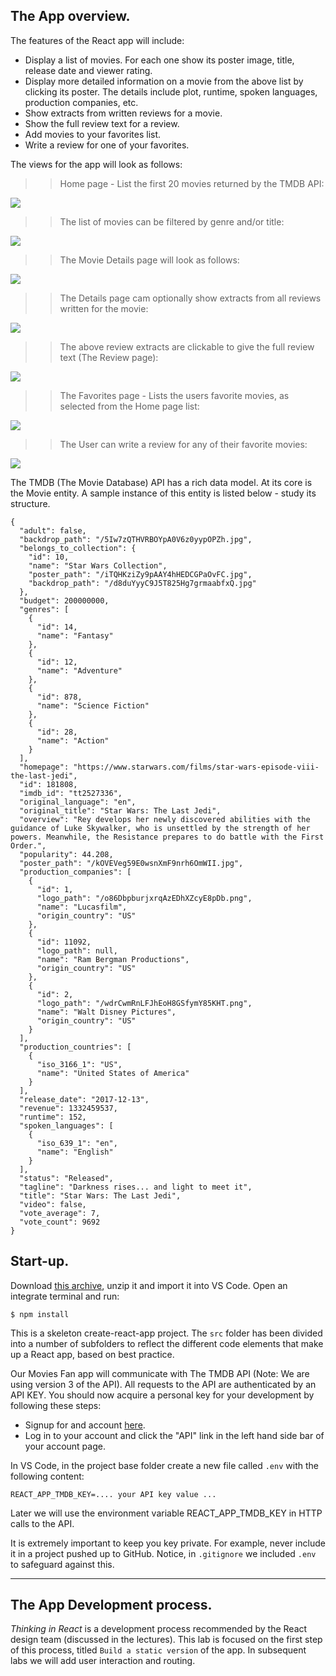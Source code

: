 ## The App overview.

The features of the React app will include:

+ Display a list of movies. For each one show its poster image, title, release date and viewer rating.
+ Display more detailed information on a movie from the above list by clicking its poster. The details include plot, runtime, spoken languages, production companies, etc.
+ Show extracts from written reviews for a movie.
+ Show the full review text for a review.
+ Add movies to your favorites list.
+ Write a review for one of your favorites.

The views for the app will look as follows:

>> Home page - List the first 20 movies returned by the TMDB API:

![][home]

>> The list of movies can be filtered by genre and/or title:

![][filtering]

>> The Movie Details page will look as follows:

![][details]

>> The Details page cam optionally show extracts from all reviews written for the movie:

![][extracts]

>> The above review extracts are clickable to give the full review text (The Review page):

![][review]

>> The Favorites page - Lists the users favorite movies, as selected from the Home page list:

![][favorites]

>> The User can write a review for any of their favorite movies:

![][form]

The TMDB (The Movie Database) API has a rich data model. At its core is the Movie entity. A sample instance of this entity is listed below - study its structure.
~~~
{
  "adult": false,
  "backdrop_path": "/5Iw7zQTHVRBOYpA0V6z0yypOPZh.jpg",
  "belongs_to_collection": {
    "id": 10,
    "name": "Star Wars Collection",
    "poster_path": "/iTQHKziZy9pAAY4hHEDCGPaOvFC.jpg",
    "backdrop_path": "/d8duYyyC9J5T825Hg7grmaabfxQ.jpg"
  },
  "budget": 200000000,
  "genres": [
    {
      "id": 14,
      "name": "Fantasy"
    },
    {
      "id": 12,
      "name": "Adventure"
    },
    {
      "id": 878,
      "name": "Science Fiction"
    },
    {
      "id": 28,
      "name": "Action"
    }
  ],
  "homepage": "https://www.starwars.com/films/star-wars-episode-viii-the-last-jedi",
  "id": 181808,
  "imdb_id": "tt2527336",
  "original_language": "en",
  "original_title": "Star Wars: The Last Jedi",
  "overview": "Rey develops her newly discovered abilities with the guidance of Luke Skywalker, who is unsettled by the strength of her powers. Meanwhile, the Resistance prepares to do battle with the First Order.",
  "popularity": 44.208,
  "poster_path": "/kOVEVeg59E0wsnXmF9nrh6OmWII.jpg",
  "production_companies": [
    {
      "id": 1,
      "logo_path": "/o86DbpburjxrqAzEDhXZcyE8pDb.png",
      "name": "Lucasfilm",
      "origin_country": "US"
    },
    {
      "id": 11092,
      "logo_path": null,
      "name": "Ram Bergman Productions",
      "origin_country": "US"
    },
    {
      "id": 2,
      "logo_path": "/wdrCwmRnLFJhEoH8GSfymY85KHT.png",
      "name": "Walt Disney Pictures",
      "origin_country": "US"
    }
  ],
  "production_countries": [
    {
      "iso_3166_1": "US",
      "name": "United States of America"
    }
  ],
  "release_date": "2017-12-13",
  "revenue": 1332459537,
  "runtime": 152,
  "spoken_languages": [
    {
      "iso_639_1": "en",
      "name": "English"
    }
  ],
  "status": "Released",
  "tagline": "Darkness rises... and light to meet it",
  "title": "Star Wars: The Last Jedi",
  "video": false,
  "vote_average": 7,
  "vote_count": 9692
}
~~~

## Start-up.

Download [this archive][start], unzip it and import it into VS Code. Open an integrate terminal and run:
~~~
$ npm install
~~~
This is a skeleton create-react-app project. The `src` folder has been divided into  a number of subfolders to reflect the different code elements that make up a React app, based on best practice.

Our Movies Fan app will communicate with The TMDB API (Note: We are using version 3 of the API). All requests to the API are authenticated by an API KEY. You should now acquire a personal key for your development by following these steps:

+ Signup for and account [here][signup]. 
+ Log in to your account and click the "API" link in the left hand side bar of your account page.

In VS Code, in the project base folder create a new file called `.env` with the following content:
~~~
REACT_APP_TMDB_KEY=.... your API key value ...
~~~
Later we will use the environment variable REACT_APP_TMDB_KEY in HTTP calls to the API. 

It is extremely important to keep you key private. For example, never include it in a project pushed up to GitHub. Notice, in `.gitignore` we included `.env` to safeguard against this.

-------------------------

## The App Development process.

*Thinking in React* is a development process recommended by the React design team (discussed in the lectures). This lab is focused on the first step of this process, titled `Build a static version` of the app. In subsequent labs we will add user interaction and routing. 
 
[start]: ./archives/start.zip
[signup]: https://www.themoviedb.org/account/signup

[tmdb]: https://developers.themoviedb.org/3/getting-started/introduction
[home]: ./img/home.png
[filtering]: ./img/filtering.png
[details]: ./img/details.png
[extracts]: ./img/extracts.png
[review]: ./img/review.png
[favorites]: ./img/favorites.png
[form]: ./img/form.png